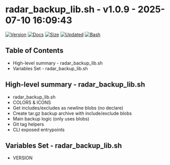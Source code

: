 # radar_backup_lib.sh - v1.0.9 - 2025-07-10 16:09:43

[![Version](https://img.shields.io/badge/version-1.0.9-purple.svg)](./radar_backup_lib.sh)
[![Docs](https://img.shields.io/badge/docs-generated-orange.svg)](./docs/radar_backup_lib.md)
[![Size](https://img.shields.io/badge/size-9.2KB-yellow)](./radar_backup_lib.sh)
[![Updated](https://img.shields.io/badge/updated-2025--07--10-blue)](./radar_backup_lib.sh)
[![Bash](https://img.shields.io/badge/bash-5--2--21-red)](https://www.gnu.org/software/bash/)

## Table of Contents
- High-level summary - radar_backup_lib.sh
- Variables Set - radar_backup_lib.sh

## High-level summary - radar_backup_lib.sh
- radar_backup_lib.sh
- COLORS & ICONS
- Get includes/excludes as newline blobs (no declare)
- Create tar.gz backup archive with include/exclude blobs
- Main backup logic (only uses blobs)
- Git tag helpers
- CLI exposed entrypoints

## Variables Set - radar_backup_lib.sh
- VERSION
